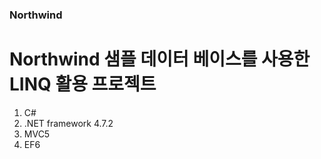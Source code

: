 ### Northwind
Northwind 샘플 데이터 베이스를 사용한 LINQ 활용 프로젝트
==========================================================
1. C# 
2. .NET framework 4.7.2
3. MVC5
4. EF6
